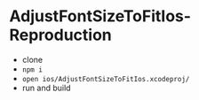 # AdjustFontSizeToFitIos-Reproduction


- clone
- `npm i`
- `open ios/AdjustFontSizeToFitIos.xcodeproj/`
- run and build
